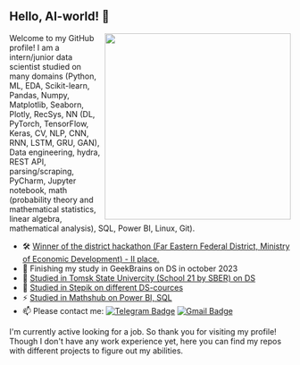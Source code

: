 ## Hello, AI-world! 👋

<img align='right' src="https://media.giphy.com/media/M9gbBd9nbDrOTu1Mqx/giphy.gif" width="333">

Welcome to my GitHub profile! I am a intern/junior data scientist studied on many domains (Python, ML, EDA, Scikit-learn, Pandas, Numpy, Matplotlib, Seaborn, Plotly, RecSys, NN (DL, PyTorch, TensorFlow, Keras, CV, NLP, CNN, RNN, LSTM, GRU, GAN), Data engineering, hydra, REST API, parsing/scraping, PyCharm, Jupyter notebook, math (probability theory and mathematical statistics, linear algebra, mathematical analysis), SQL, Power BI, Linux, Git).

- 🛠️ [Winner of the district hackathon (Far Eastern Federal District, Ministry of Economic Development) - II place.](https://drive.google.com/file/d/1Kn4zOyTtiSCMZC7N_ouJHvVhPa3Y14WO/view?usp=sharing)
- 🔭 Finishing my study in GeekBrains on DS in october 2023
- 🌱 [Studied in Tomsk State Univercity (School 21 by SBER) on DS](https://drive.google.com/file/d/1614nJzN0A5fMJ8o7J_H_CMAUyrWLZ9M9/view?usp=sharing)
- 🤖 [Studied in Stepik on different DS-cources](https://drive.google.com/file/d/1MR0RmAXWbhoZAKBNtJOvt1lm6RX7iZAT/view?usp=sharing)
- ⚡ [Studied in Mathshub on Power BI, SQL](https://drive.google.com/file/d/1ZwU2N2m5dSnxCYT9d385Jajfgo05mbpX/view?usp=sharing)
- 📫 Please contact me: [![Telegram Badge](https://img.shields.io/badge/-rectorkipa182-blue?style=flat&logo=Telegram&logoColor=white)](https://t.me/rectorkipa182) [![Gmail Badge](https://img.shields.io/badge/-Gmail-red?style=flat&logo=Gmail&logoColor=white)](mailto:nvkrivonogov@gmail.com)

I'm currently active looking for a job. So thank you for visiting my profile! 
Though I don't have any work experience yet, here you can find my repos with different projects to figure out my abilities. 
